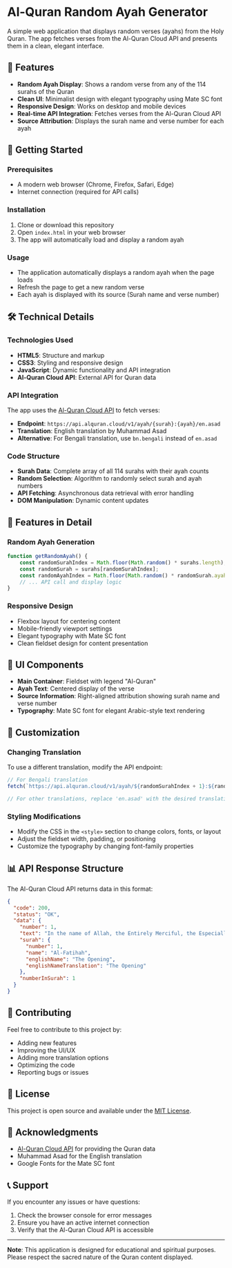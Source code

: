 # Al-Quran Random Ayah Generator

A simple web application that displays random verses (ayahs) from the Holy Quran. The app fetches verses from the Al-Quran Cloud API and presents them in a clean, elegant interface.

## 🌟 Features

- **Random Ayah Display**: Shows a random verse from any of the 114 surahs of the Quran
- **Clean UI**: Minimalist design with elegant typography using Mate SC font
- **Responsive Design**: Works on desktop and mobile devices
- **Real-time API Integration**: Fetches verses from the Al-Quran Cloud API
- **Source Attribution**: Displays the surah name and verse number for each ayah

## 🚀 Getting Started

### Prerequisites

- A modern web browser (Chrome, Firefox, Safari, Edge)
- Internet connection (required for API calls)

### Installation

1. Clone or download this repository
2. Open `index.html` in your web browser
3. The app will automatically load and display a random ayah

### Usage

- The application automatically displays a random ayah when the page loads
- Refresh the page to get a new random verse
- Each ayah is displayed with its source (Surah name and verse number)

## 🛠️ Technical Details

### Technologies Used

- **HTML5**: Structure and markup
- **CSS3**: Styling and responsive design
- **JavaScript**: Dynamic functionality and API integration
- **Al-Quran Cloud API**: External API for Quran data

### API Integration

The app uses the [Al-Quran Cloud API](https://alquran.cloud/api) to fetch verses:

- **Endpoint**: `https://api.alquran.cloud/v1/ayah/{surah}:{ayah}/en.asad`
- **Translation**: English translation by Muhammad Asad
- **Alternative**: For Bengali translation, use `bn.bengali` instead of `en.asad`

### Code Structure

- **Surah Data**: Complete array of all 114 surahs with their ayah counts
- **Random Selection**: Algorithm to randomly select surah and ayah numbers
- **API Fetching**: Asynchronous data retrieval with error handling
- **DOM Manipulation**: Dynamic content updates

## 📱 Features in Detail

### Random Ayah Generation
```javascript
function getRandomAyah() {
    const randomSurahIndex = Math.floor(Math.random() * surahs.length);
    const randomSurah = surahs[randomSurahIndex];
    const randomAyahIndex = Math.floor(Math.random() * randomSurah.ayah_count) + 1;
    // ... API call and display logic
}
```

### Responsive Design
- Flexbox layout for centering content
- Mobile-friendly viewport settings
- Elegant typography with Mate SC font
- Clean fieldset design for content presentation

## 🎨 UI Components

- **Main Container**: Fieldset with legend "Al-Quran"
- **Ayah Text**: Centered display of the verse
- **Source Information**: Right-aligned attribution showing surah name and verse number
- **Typography**: Mate SC font for elegant Arabic-style text rendering

## 🔧 Customization

### Changing Translation
To use a different translation, modify the API endpoint:

```javascript
// For Bengali translation
fetch(`https://api.alquran.cloud/v1/ayah/${randomSurahIndex + 1}:${randomAyahIndex}/bn.bengali`)

// For other translations, replace 'en.asad' with the desired translation code
```

### Styling Modifications
- Modify the CSS in the `<style>` section to change colors, fonts, or layout
- Adjust the fieldset width, padding, or positioning
- Customize the typography by changing font-family properties

## 📊 API Response Structure

The Al-Quran Cloud API returns data in this format:
```json
{
  "code": 200,
  "status": "OK",
  "data": {
    "number": 1,
    "text": "In the name of Allah, the Entirely Merciful, the Especially Merciful.",
    "surah": {
      "number": 1,
      "name": "Al-Fatihah",
      "englishName": "The Opening",
      "englishNameTranslation": "The Opening"
    },
    "numberInSurah": 1
  }
}
```

## 🤝 Contributing

Feel free to contribute to this project by:
- Adding new features
- Improving the UI/UX
- Adding more translation options
- Optimizing the code
- Reporting bugs or issues

## 📄 License

This project is open source and available under the [MIT License](LICENSE).

## 🙏 Acknowledgments

- [Al-Quran Cloud API](https://alquran.cloud/api) for providing the Quran data
- Muhammad Asad for the English translation
- Google Fonts for the Mate SC font

## 📞 Support

If you encounter any issues or have questions:
1. Check the browser console for error messages
2. Ensure you have an active internet connection
3. Verify that the Al-Quran Cloud API is accessible

---

**Note**: This application is designed for educational and spiritual purposes. Please respect the sacred nature of the Quran content displayed. 